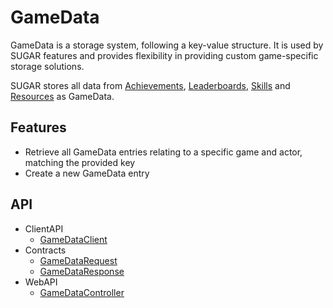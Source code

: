 # GameData
GameData is a storage system, following a key-value structure. It is used by SUGAR features and provides flexibility in providing custom game-specific storage solutions.

SUGAR stores all data from [Achievements](/articles/Achievements), [Leaderboards](/articles/Leaderboards), [Skills](/articles/Skills) and [Resources](/articles/Resources) as GameData. 

## Features
* Retrieve all GameData entries relating to a specific game and actor, matching the provided key
* Create a new GameData entry

## API
* ClientAPI
    * [GameDataClient](/api/PlayGen.SUGAR.ClientAPI.GroupMemberClient)
* Contracts
    * [GameDataRequest](/api/PlayGen.SUGAR.Contracts.GameDataRequest)
    * [GameDataResponse](/api/PlayGen.SUGAR.Contracts.GameDataResponse)
* WebAPI
    * [GameDataController](/api/PlayGen.SUGAR.WebAPI.Controllers.GameDataController)